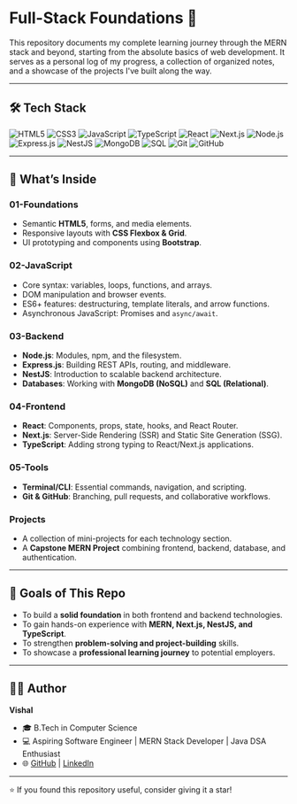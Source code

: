 # Full-Stack Foundations 🚀

This repository documents my complete learning journey through the MERN stack and beyond, starting from the absolute basics of web development. It serves as a personal log of my progress, a collection of organized notes, and a showcase of the projects I've built along the way.

---

## 🛠️ Tech Stack

![HTML5](https://img.shields.io/badge/HTML5-E34F26?style=for-the-badge&logo=html5&logoColor=white) ![CSS3](https://img.shields.io/badge/CSS3-1572B6?style=for-the-badge&logo=css3&logoColor=white) ![JavaScript](https://img.shields.io/badge/JavaScript-323330?style=for-the-badge&logo=javascript&logoColor=F7DF1E) ![TypeScript](https://img.shields.io/badge/TypeScript-007ACC?style=for-the-badge&logo=typescript&logoColor=white) ![React](https://img.shields.io/badge/React-20232A?style=for-the-badge&logo=react&logoColor=61DAFB) ![Next.js](https://img.shields.io/badge/Next.js-000000?style=for-the-badge&logo=nextdotjs&logoColor=white) ![Node.js](https://img.shields.io/badge/Node.js-43853D?style=for-the-badge&logo=node.js&logoColor=white) ![Express.js](https://img.shields.io/badge/Express.js-404D59?style=for-the-badge) ![NestJS](https://img.shields.io/badge/NestJS-E0234E?style=for-the-badge&logo=nestjs&logoColor=white) ![MongoDB](https://img.shields.io/badge/MongoDB-4EA94B?style=for-the-badge&logo=mongodb&logoColor=white) ![SQL](https://img.shields.io/badge/SQL-003B57?style=for-the-badge&logo=postgresql&logoColor=white) ![Git](https://img.shields.io/badge/Git-F05032?style=for-the-badge&logo=git&logoColor=white) ![GitHub](https://img.shields.io/badge/GitHub-181717?style=for-the-badge&logo=github&logoColor=white)

---

## 📘 What’s Inside

### **01-Foundations**
- Semantic **HTML5**, forms, and media elements.
- Responsive layouts with **CSS Flexbox & Grid**.
- UI prototyping and components using **Bootstrap**.

### **02-JavaScript**
- Core syntax: variables, loops, functions, and arrays.
- DOM manipulation and browser events.
- ES6+ features: destructuring, template literals, and arrow functions.
- Asynchronous JavaScript: Promises and `async/await`.

### **03-Backend**
- **Node.js**: Modules, npm, and the filesystem.
- **Express.js**: Building REST APIs, routing, and middleware.
- **NestJS**: Introduction to scalable backend architecture.
- **Databases**: Working with **MongoDB (NoSQL)** and **SQL (Relational)**.

### **04-Frontend**
- **React**: Components, props, state, hooks, and React Router.
- **Next.js**: Server-Side Rendering (SSR) and Static Site Generation (SSG).
- **TypeScript**: Adding strong typing to React/Next.js applications.

### **05-Tools**
- **Terminal/CLI**: Essential commands, navigation, and scripting.
- **Git & GitHub**: Branching, pull requests, and collaborative workflows.

### **Projects**
- A collection of mini-projects for each technology section.
- A **Capstone MERN Project** combining frontend, backend, database, and authentication.

---

## 🎯 Goals of This Repo

- To build a **solid foundation** in both frontend and backend technologies.
- To gain hands-on experience with **MERN, Next.js, NestJS, and TypeScript**.
- To strengthen **problem-solving and project-building** skills.
- To showcase a **professional learning journey** to potential employers.

---

## 👨‍💻 Author

**Vishal**
- 🎓 B.Tech in Computer Science
- 💻 Aspiring Software Engineer | MERN Stack Developer | Java DSA Enthusiast
- 🌐 [GitHub](https://github.com/vishal-init) | [LinkedIn](https://www.linkedin.com/in/developer-vishal/)

---

⭐ If you found this repository useful, consider giving it a star!